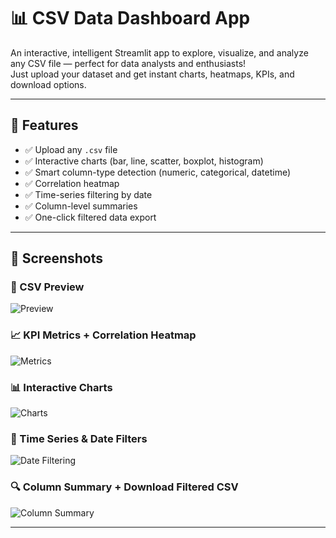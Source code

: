 # 📊 CSV Data Dashboard App

An interactive, intelligent Streamlit app to explore, visualize, and analyze any CSV file — perfect for data analysts and enthusiasts!  
Just upload your dataset and get instant charts, heatmaps, KPIs, and download options.

---

## 🚀 Features

- ✅ Upload any `.csv` file
- ✅ Interactive charts (bar, line, scatter, boxplot, histogram)
- ✅ Smart column-type detection (numeric, categorical, datetime)
- ✅ Correlation heatmap
- ✅ Time-series filtering by date
- ✅ Column-level summaries
- ✅ One-click filtered data export

---

## 📸 Screenshots

### 🧾 CSV Preview
![Preview](images/image1.png)

### 📈 KPI Metrics + Correlation Heatmap
![Metrics](images/image2.png)

### 📊 Interactive Charts
![Charts](images/image3.png)

### 📅 Time Series & Date Filters
![Date Filtering](images/image4.png)

### 🔍 Column Summary + Download Filtered CSV
![Column Summary](images/image5.png)

---
